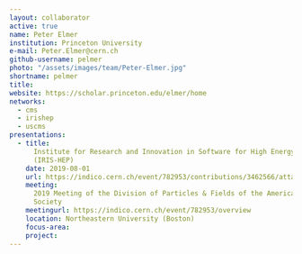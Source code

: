```yaml
---
layout: collaborator
active: true
name: Peter Elmer
institution: Princeton University
e-mail: Peter.Elmer@cern.ch
github-username: pelmer
photo: "/assets/images/team/Peter-Elmer.jpg"
shortname: pelmer
title: 
website: https://scholar.princeton.edu/elmer/home
networks:
  - cms
  - irishep
  - uscms
presentations:
  - title:
      Institute for Research and Innovation in Software for High Energy Physics
      (IRIS-HEP)
    date: 2019-08-01
    url: https://indico.cern.ch/event/782953/contributions/3462566/attachments/1889484/3115717/IRIS-HEP-APS-DPF-2019.pdf
    meeting:
      2019 Meeting of the Division of Particles & Fields of the American Physical
      Society
    meetingurl: https://indico.cern.ch/event/782953/overview
    location: Northeastern University (Boston)
    focus-area:
    project:
---
```


